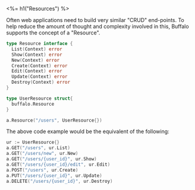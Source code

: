 <%= h1("Resources") %>

Often web applications need to build very similar "CRUD" end-points. To help reduce the amount of thought and complexity involved in this, Buffalo supports the concept of a "Resource".

```go
type Resource interface {
  List(Context) error
  Show(Context) error
  New(Context) error
  Create(Context) error
  Edit(Context) error
  Update(Context) error
  Destroy(Context) error
}
```

```go
type UserResource struct{
  buffalo.Resource
}

a.Resource("/users", UserResource{})
```

The above code example would be the equivalent of the following:

```go
ur := UserResource{}
a.GET("/users", ur.List)
a.GET("/users/new", ur.New)
a.GET("/users/{user_id}", ur.Show)
a.GET("/users/{user_id}/edit", ur.Edit)
a.POST("/users", ur.Create)
a.PUT("/users/{user_id}", ur.Update)
a.DELETE("/users/{user_id}", ur.Destroy)
```
